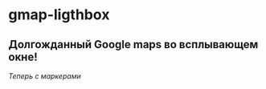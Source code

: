 # gmap-ligthbox
<h2>Долгожданный Google maps во всплывающем окне!</h2>
<em> Теперь с маркерами </em>
